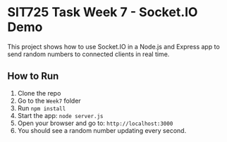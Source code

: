 
# SIT725 Task Week 7 - Socket.IO Demo

This project shows how to use Socket.IO in a Node.js and Express app to send random numbers to connected clients in real time.

## How to Run

1. Clone the repo
2. Go to the `Week7` folder
3. Run `npm install`
4. Start the app: `node server.js`
5. Open your browser and go to: `http://localhost:3000`
6. You should see a random number updating every second.